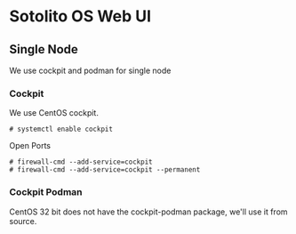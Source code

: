 # Sotolito OS Web UI

## Single Node
We use cockpit and podman for single node

### Cockpit

We use CentOS cockpit.

```
# systemctl enable cockpit
```

Open Ports

```
# firewall-cmd --add-service=cockpit
# firewall-cmd --add-service=cockpit --permanent

```

### Cockpit Podman

CentOS 32 bit does not have the cockpit-podman package, we'll use it from source.


